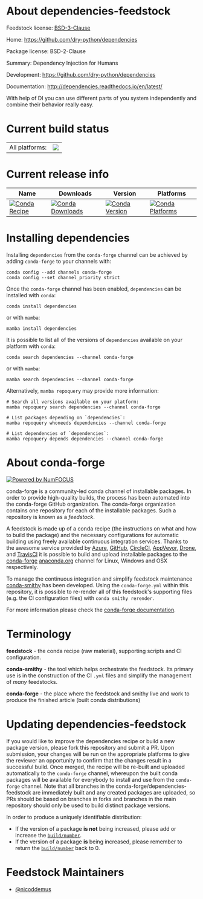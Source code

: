 About dependencies-feedstock
============================

Feedstock license: [BSD-3-Clause](https://github.com/conda-forge/dependencies-feedstock/blob/main/LICENSE.txt)

Home: https://github.com/dry-python/dependencies

Package license: BSD-2-Clause

Summary: Dependency Injection for Humans

Development: https://github.com/dry-python/dependencies

Documentation: http://dependencies.readthedocs.io/en/latest/

With help of DI you can use different parts of you system independently and combine their behavior really easy.

Current build status
====================


<table><tr><td>All platforms:</td>
    <td>
      <a href="https://dev.azure.com/conda-forge/feedstock-builds/_build/latest?definitionId=2842&branchName=main">
        <img src="https://dev.azure.com/conda-forge/feedstock-builds/_apis/build/status/dependencies-feedstock?branchName=main">
      </a>
    </td>
  </tr>
</table>

Current release info
====================

| Name | Downloads | Version | Platforms |
| --- | --- | --- | --- |
| [![Conda Recipe](https://img.shields.io/badge/recipe-dependencies-green.svg)](https://anaconda.org/conda-forge/dependencies) | [![Conda Downloads](https://img.shields.io/conda/dn/conda-forge/dependencies.svg)](https://anaconda.org/conda-forge/dependencies) | [![Conda Version](https://img.shields.io/conda/vn/conda-forge/dependencies.svg)](https://anaconda.org/conda-forge/dependencies) | [![Conda Platforms](https://img.shields.io/conda/pn/conda-forge/dependencies.svg)](https://anaconda.org/conda-forge/dependencies) |

Installing dependencies
=======================

Installing `dependencies` from the `conda-forge` channel can be achieved by adding `conda-forge` to your channels with:

```
conda config --add channels conda-forge
conda config --set channel_priority strict
```

Once the `conda-forge` channel has been enabled, `dependencies` can be installed with `conda`:

```
conda install dependencies
```

or with `mamba`:

```
mamba install dependencies
```

It is possible to list all of the versions of `dependencies` available on your platform with `conda`:

```
conda search dependencies --channel conda-forge
```

or with `mamba`:

```
mamba search dependencies --channel conda-forge
```

Alternatively, `mamba repoquery` may provide more information:

```
# Search all versions available on your platform:
mamba repoquery search dependencies --channel conda-forge

# List packages depending on `dependencies`:
mamba repoquery whoneeds dependencies --channel conda-forge

# List dependencies of `dependencies`:
mamba repoquery depends dependencies --channel conda-forge
```


About conda-forge
=================

[![Powered by
NumFOCUS](https://img.shields.io/badge/powered%20by-NumFOCUS-orange.svg?style=flat&colorA=E1523D&colorB=007D8A)](https://numfocus.org)

conda-forge is a community-led conda channel of installable packages.
In order to provide high-quality builds, the process has been automated into the
conda-forge GitHub organization. The conda-forge organization contains one repository
for each of the installable packages. Such a repository is known as a *feedstock*.

A feedstock is made up of a conda recipe (the instructions on what and how to build
the package) and the necessary configurations for automatic building using freely
available continuous integration services. Thanks to the awesome service provided by
[Azure](https://azure.microsoft.com/en-us/services/devops/), [GitHub](https://github.com/),
[CircleCI](https://circleci.com/), [AppVeyor](https://www.appveyor.com/),
[Drone](https://cloud.drone.io/welcome), and [TravisCI](https://travis-ci.com/)
it is possible to build and upload installable packages to the
[conda-forge](https://anaconda.org/conda-forge) [anaconda.org](https://anaconda.org/)
channel for Linux, Windows and OSX respectively.

To manage the continuous integration and simplify feedstock maintenance
[conda-smithy](https://github.com/conda-forge/conda-smithy) has been developed.
Using the ``conda-forge.yml`` within this repository, it is possible to re-render all of
this feedstock's supporting files (e.g. the CI configuration files) with ``conda smithy rerender``.

For more information please check the [conda-forge documentation](https://conda-forge.org/docs/).

Terminology
===========

**feedstock** - the conda recipe (raw material), supporting scripts and CI configuration.

**conda-smithy** - the tool which helps orchestrate the feedstock.
                   Its primary use is in the construction of the CI ``.yml`` files
                   and simplify the management of *many* feedstocks.

**conda-forge** - the place where the feedstock and smithy live and work to
                  produce the finished article (built conda distributions)


Updating dependencies-feedstock
===============================

If you would like to improve the dependencies recipe or build a new
package version, please fork this repository and submit a PR. Upon submission,
your changes will be run on the appropriate platforms to give the reviewer an
opportunity to confirm that the changes result in a successful build. Once
merged, the recipe will be re-built and uploaded automatically to the
`conda-forge` channel, whereupon the built conda packages will be available for
everybody to install and use from the `conda-forge` channel.
Note that all branches in the conda-forge/dependencies-feedstock are
immediately built and any created packages are uploaded, so PRs should be based
on branches in forks and branches in the main repository should only be used to
build distinct package versions.

In order to produce a uniquely identifiable distribution:
 * If the version of a package **is not** being increased, please add or increase
   the [``build/number``](https://docs.conda.io/projects/conda-build/en/latest/resources/define-metadata.html#build-number-and-string).
 * If the version of a package **is** being increased, please remember to return
   the [``build/number``](https://docs.conda.io/projects/conda-build/en/latest/resources/define-metadata.html#build-number-and-string)
   back to 0.

Feedstock Maintainers
=====================

* [@nicoddemus](https://github.com/nicoddemus/)


